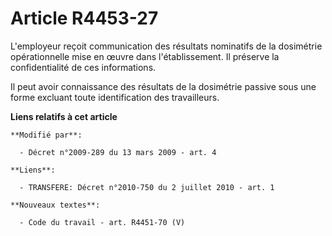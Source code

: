 # Article R4453-27

L'employeur reçoit communication des résultats nominatifs de la dosimétrie opérationnelle mise en œuvre dans l'établissement.
Il préserve la confidentialité de ces informations.

Il peut avoir connaissance des résultats de la dosimétrie passive sous une forme excluant toute identification des
travailleurs.

**Liens relatifs à cet article**

	**Modifié par**:

	  - Décret n°2009-289 du 13 mars 2009 - art. 4

	**Liens**:

	  - TRANSFERE: Décret n°2010-750 du 2 juillet 2010 - art. 1

	**Nouveaux textes**:

	  - Code du travail - art. R4451-70 (V)
